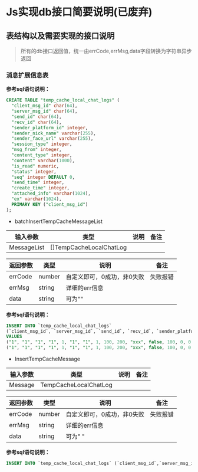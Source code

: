 # Js实现db接口简要说明(已废弃)
## 表结构以及需要实现的接口说明
>所有的db接口返回值，统一由errCode,errMsg,data字段转换为字符串异步返回
### 消息扩展信息表

**参考sql语句说明：**
```sql
CREATE TABLE "temp_cache_local_chat_logs" (
  "client_msg_id" char(64),
  "server_msg_id" char(64),
  "send_id" char(64),
  "recv_id" char(64),
  "sender_platform_id" integer,
  "sender_nick_name" varchar(255),
  "sender_face_url" varchar(255),
  "session_type" integer,
  "msg_from" integer,
  "content_type" integer,
  "content" varchar(1000),
  "is_read" numeric,
  "status" integer,
  "seq" integer DEFAULT 0,
  "send_time" integer,
  "create_time" integer,
  "attached_info" varchar(1024),
  "ex" varchar(1024),
  PRIMARY KEY ("client_msg_id")
);
```

- batchInsertTempCacheMessageList

| 输入参数     | 类型                                                         | 说明 |备注|
| --------- | ------------------------------------------------------------ | ----- |-----------------------|
| MessageList     |[]TempCacheLocalChatLog                                      |   | |



| 返回参数     | 类型                                                         | 说明 |备注|
| --------- | ------------------------------------------------------------ | ----- |-----------------------|
| errCode      | number                                         | 自定义即可，0成功，非0失败| 失败报错|
| errMsg     | string                                          | 详细的err信息 ||
| data      | string                                          | 可为""  ||

**参考sql语句说明：**

```sql
INSERT INTO `temp_cache_local_chat_logs` 
(`client_msg_id`, `server_msg_id`, `send_id`, `recv_id`, `sender_platform_id`, `sender_nick_name`, `sender_face_url`, `session_type`, `msg_from`, `content_type`, `content`, `is_read`, `status`, `seq`, `send_time`, `create_time`, `attached_info`, `ex`) 
VALUES 
("1", "1", "1", "1", 1, "1", "1", 1, 100, 200, "xxx", false, 100, 0, 0, 0, "", ""), 
("1", "1", "1", "1", 1, "1", "1", 1, 100, 200, "xxx", false, 100, 0, 0, 0, "", "");
```

- InsertTempCacheMessage

| 输入参数     | 类型                                                         | 说明 |备注|
| --------- | ------------------------------------------------------------ | ----- |-----------------------|
| Message     | TempCacheLocalChatLog                                      |   | |


| 返回参数     | 类型                                                         | 说明 |备注|
| --------- | ------------------------------------------------------------ | ----- |-----------------------|
| errCode      | number                                         | 自定义即可，0成功，非0失败| 失败报错|
| errMsg     | string                                          | 详细的err信息 ||
| data      | string                                          | 可为" " ||

**参考sql语句说明：**

```sql
INSERT INTO `temp_cache_local_chat_logs` (`client_msg_id`,`server_msg_id`,`send_id`,`recv_id`,`sender_platform_id`,`sender_nick_name`,`sender_face_url`,`session_type`,`msg_from`,`content_type`,`content`,`is_read`,`status`,`seq`,`send_time`,`create_time`,`attached_info`,`ex`) VALUES ("1","1","1","1",1,"1","1",1,100,200,"xxx",false,100,0,0,0,"","")
```